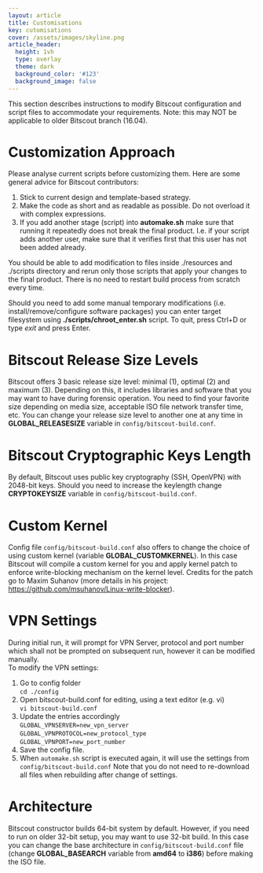 ```yaml
---
layout: article
title: Customisations
key: cutomisations
cover: /assets/images/skyline.png
article_header:
  height: 1vh
  type: overlay
  theme: dark
  background_color: '#123'
  background_image: false
---
```


This section describes instructions to modify Bitscout configuration and script files to accommodate your requirements. Note: this may NOT be applicable to older Bitscout branch (16.04).  
<!--more-->

# Customization Approach #  
Please analyse current scripts before customizing them. Here are some general advice for Bitscout contributors:
1. Stick to current design and template-based strategy.  
1. Make the code as short and as readable as possible. Do not overload it with complex expressions.  
1. If you add another stage (script) into **automake.sh** make sure that running it repeatedly does not break the final product. I.e. if your script adds another user, make sure that it verifies first that this user has not been added already.  

You should be able to add modification to files inside ./resources and ./scripts directory and rerun only those scripts that apply your changes to the final product. There is no need to restart build process from scratch every time.

Should you need to add some manual temporary modifications (i.e. install/remove/configure software packages) you can enter target filesystem using **./scripts/chroot_enter.sh** script. To quit, press Ctrl+D or type *exit* and press Enter.

# Bitscout Release Size Levels #  
Bitscout offers 3 basic release size level: minimal (1), optimal (2) and maximum (3). Depending on this, it includes libraries and software that you may want to have during forensic operation. You need to find your favorite size depending on media size, acceptable ISO file network transfer time, etc. You can change your release size level to another one at any time in **GLOBAL_RELEASESIZE** variable in `config/bitscout-build.conf`.  

# Bitscout Cryptographic Keys Length #  
By default, Bitscout uses public key cryptography (SSH, OpenVPN) with 2048-bit keys. Should you need to increase the keylength change **CRYPTOKEYSIZE** variable in `config/bitscout-build.conf`.  

# Custom Kernel # 
Config file `config/bitscout-build.conf` also offers to change the choice of using custom kernel (variable **GLOBAL_CUSTOMKERNEL**). In this case Bitscout will compile a custom kernel for you and apply kernel patch to enforce write-blocking mechanism on the kernel level. Credits for the patch go to Maxim Suhanov (more details in his project: https://github.com/msuhanov/Linux-write-blocker).  

# VPN Settings #  
During initial run, it will prompt for VPN Server, protocol and port number which shall not be prompted on subsequent run, however it can be modified manually.  
To modify the VPN settings:  
1. Go to config folder  
`cd ./config`  
1. Open bitscout-build.conf for editing, using a text editor (e.g. vi)  
`vi bitscout-build.conf`  
3. Update the entries accordingly  
`GLOBAL_VPNSERVER=new_vpn_server`  
`GLOBAL_VPNPROTOCOL=new_protocol_type`  
`GLOBAL_VPNPORT=new_port_number`  
4. Save the config file.  
5. When `automake.sh` script is executed again, it will use the settings from `config/bitscout-build.conf`
Note that you do not need to re-download all files when rebuilding after change of settings.  

# Architecture #  
Bitscout constructor builds 64-bit system by default. However, if you need to run on older 32-bit setup, you may want to use 32-bit build. In this case you can change the base architecture in `config/bitscout-build.conf` file (change **GLOBAL_BASEARCH** variable from **amd64** to **i386**) before making the ISO file.

